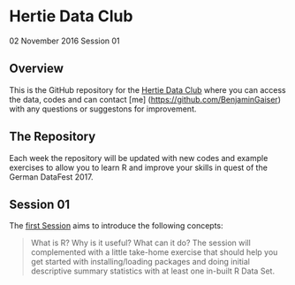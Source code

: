 # Hertie Data Club
02 November 2016
Session 01

## Overview
This is the GitHub repository for the [Hertie Data Club](https://github.com/BenjaminGaiser/HertieDataClub) where you can access the data, codes and can contact [me] (https://github.com/BenjaminGaiser) with any questions or suggestons for improvement. 

## The Repository
Each week the repository will be updated with new codes and example exercises to allow you to learn R and improve your skills in quest of the German DataFest 2017.

## Session 01
The [first Session](https://github.com/BenjaminGaiser/HertieDataClub/blob/master/Session1.html) aims to introduce the following concepts:
>What is R? Why is it useful? What can it do? The session will complemented with a little take-home exercise that should help you get started with installing/loading packages and doing initial descriptive summary statistics with at least one in-built R Data Set.

